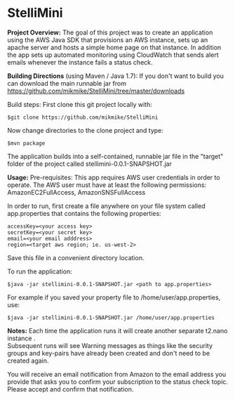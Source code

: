 # StelliMini

**Project Overview:**
The goal of this project was to create an application using the AWS Java SDK that provisions an 
AWS instance, sets up an apache server and hosts  a simple home page on that instance.  In addition the app
sets up automated monitoring using CloudWatch that sends alert emails whenever the instance
fails a status check.


**Building Directions** (using Maven / Java 1.7):
If you don't want to build you can download the main runnable jar from https://github.com/mikmike/StelliMini/tree/master/downloads

Build steps:
First clone this git project locally with:
```
$git clone https://github.com/mikmike/StelliMini
```

Now change directories to the clone project and type:
```
$mvn package
```

The application builds into a self-contained, runnable jar file in the "target" folder of the project 
called stellimini-0.0.1-SNAPSHOT.jar

**Usage:**
Pre-requisites: This app requires AWS user credentials in order to operate.  The AWS user must have 
at least the following permissions: AmazonEC2FullAccess, AmazonSNSFullAccess


In order to run, first create a file anywhere on your file system called app.properties that 
contains the following properties:
```
accessKey=<your access key>
secretKey=<your secret key>
email=<your email adddress>
region=<target aws region; ie. us-west-2>
```
Save this file in a convenient directory location.

To run the application:
```
$java -jar stellimini-0.0.1-SNAPSHOT.jar <path to app.properties>
```
For example if you saved your property file to /home/user/app.properties, use:
```
$java -jar stellimini-0.0.1-SNAPSHOT.jar /home/user/app.properties
```

**Notes:** 
Each time the application runs it will create another separate t2.nano instance .   
Subsequent runs will see Warning messages as things like the security groups and key-pairs 
have already been created and don't need to be created again.

You will receive an email notification from Amazon to the email address you provide that asks
you to confirm your subscription to the status check topic. Please accept and confirm that notification.


